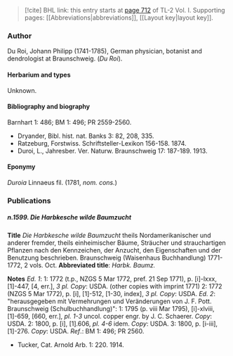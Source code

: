 > [!cite] BHL link: this entry starts at [page 712](https://www.biodiversitylibrary.org/item/103414#page/760/mode/1up) of TL-2 Vol. I.
> Supporting pages: [[Abbreviations|abbreviations]], [[Layout key|layout key]].

### Author

Du Roi, Johann Philipp (1741-1785), German physician, botanist and dendrologist at Braunschweig. (*Du Roi*).

#### Herbarium and types

Unknown.

#### Bibliography and biography

Barnhart 1: 486; BM 1: 496; PR 2559-2560.
- Dryander, Bibl. hist. nat. Banks 3: 82, 208, 335.
- Ratzeburg, Forstwiss. Schriftsteller-Lexikon 156-158. 1874.
- Duroi, L., Jahresber. Ver. Naturw. Braunschweig 17: 187-189. 1913.

#### Eponymy

*Duroia* Linnaeus fil. (1781, *nom. cons.*)

### Publications

##### n.1599. Die Harbkesche wilde Baumzucht

**Title**
*Die Harbkesche wilde Baumzucht* theils Nordamerikanischer und anderer fremder, theils einheimischer Bäume, Sträucher und strauchartigen Pflanzen nach den Kennzeichen, der Anzucht, den Eigenschaften und der Benutzung beschrieben. Braunschweig (Waisenhaus Buchhandlung) 1771-1772, 2 vols. Oct.
**Abbreviated title**: *Harbk. Baumz.*

**Notes**
*Ed. 1*: 1: 1772 (t.p., NZGS 5 Mar 1772, pref. 21 Sep 1771), p. \[i\]-lxxx, \[1\]-447, \[4, err.\], *3 pl. Copy*: USDA. (other copies with imprint 1771)
2: 1772 (NZGS 5 Mar 1772), p. \[i\], \[1\]-512, \[1-30, index\], *3 pl. Copy*: USDA.
*Ed. 2*: "herausgegeben mit Vermehrungen und Veränderungen von J. F. Pott. Braunschweig (Schulbuchhandlung)":
1: 1795 (p. viii Mar 1795), \[i\]-xlviii, \[1\]-659, \[660, err.\], *pl. 1-3* uncol. copper engr. by J. C. Schaerer. *Copy*: USDA.
2: 1800, p. \[i\], \[1\].606, *pl. 4-6* idem. *Copy*: USDA.
3: 1800, p. \[i-iii\], \[1\]-276. *Copy*: USDA.
*Ref*.: BM 1: 496; PR 2560.
- Tucker, Cat. Arnold Arb. 1: 220. 1914.

